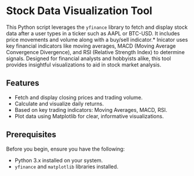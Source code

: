 # Stock Data Visualization Tool

This Python script leverages the `yfinance` library to fetch and display stock data after a user types in a ticker such as AAPL or BTC-USD. It includes price movements and volume along with a buy/sell indicator.* Inicator uses key financial indicators like moving averages, MACD (Moving Average Convergence Divergence), and RSI (Relative Strength Index) to determine signals. Designed for financial analysts and hobbyists alike, this tool provides insightful visualizations to aid in stock market analysis.

## Features

- Fetch and display closing prices and trading volume.
- Calculate and visualize daily returns.
- Based on key trading indicators: Moving Averages, MACD, RSI.
- Plot data using Matplotlib for clear, informative visualizations.

## Prerequisites

Before you begin, ensure you have the following:
- Python 3.x installed on your system.
- `yfinance` and `matplotlib` libraries installed.
